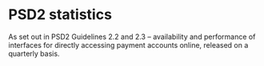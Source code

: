 PSD2 statistics
=====================

As set out in PSD2 Guidelines 2.2 and 2.3 – availability and performance of interfaces for directly accessing payment accounts online, released on a quarterly basis.
